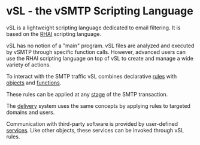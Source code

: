 # vSL - the vSMTP Scripting Language

vSL is a lightweight scripting language dedicated to email filtering. It is based on the [RHAI] scripting language. 

[RHAI]: (https://rhai.rs/)

vSL has no notion of a "main" program. vSL files are analyzed and executed by vSMTP through specific function calls. However, advanced users can use the RHAI scripting language on top of vSL to create and manage a wide variety of actions.

To interact with the SMTP traffic vSL combines declarative [rules] with [objects] and [functions].

[rules]: rules.md
[objects]: objects.md
[functions]: functions.md

These rules can be applied at any [stage] of the SMTP transaction.

[stage]: stages.md

The [delivery] system uses the same concepts by applying rules to targeted domains and users.

[delivery]: delivery.md

Communication with third-party software is provided by user-defined [services]. Like other objects, these services can be invoked through vSL rules.

[services]: services.md